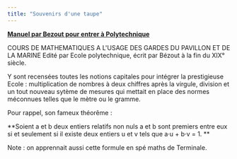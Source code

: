 ```yaml
---
title: "Souvenirs d'une taupe"
---
```


**[Manuel par Bezout pour entrer à Polytechnique](http://www.dailymotion.com/video/x2yz4u_manuel-par-bezout-pour-entrer-a-pol_tech)**

COURS DE MATHEMATIQUES A L'USAGE DES GARDES DU PAVILLON ET DE LA MARINE Edité
par Ecole polytechnique, écrit par Bézout à la fin du XIX° siècle.

Y sont recensées toutes les notions capitales pour intégrer la prestigieuse
Ecole&nbsp;: multiplication de nombres à deux chiffres après la virgule,
division et un tout nouveau sytème de mesures qui mettait en place des normes
méconnues telles que le mètre ou le gramme.

Pour rappel, son fameux théorême&nbsp;:

**Soient a et b deux entiers relatifs non nuls a et b sont premiers entre eux si
et seulement si il existe deux entiers u et v tels que a·u + b·v = 1\. **

Note&nbsp;: on apprennait aussi cette formule en spé maths de Terminale.
